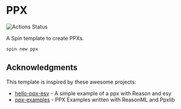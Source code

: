 # PPX

![Actions Status](https://github.com/tmattio/spin/workflows/template-ppx/badge.svg)

A Spin template to create PPXs.

```bash
spin new ppx
```

## Acknowledgments

This template is inspired by these awesome projects:

- [hello-ppx-esy](https://github.com/jchavarri/hello-ppx-esy) - A simple example of a ppx with Reason and esy
- [ppx-examples](https://github.com/ttinythings/ppx-examples/) - PPX Examples written with ReasonML and Ppxlib